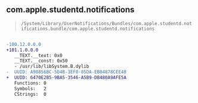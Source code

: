 ## com.apple.studentd.notifications

> `/System/Library/UserNotifications/Bundles/com.apple.studentd.notifications.bundle/com.apple.studentd.notifications`

```diff

-100.12.0.0.0
+101.1.0.0.0
   __TEXT.__text: 0x0
   __TEXT.__const: 0x50
   - /usr/lib/libSystem.B.dylib
-  UUID: A98856BC-5D4B-3EF0-85DA-EB84878CEE48
+  UUID: 6470E2B5-9BA5-3546-A5B9-DB480A9AFE5A
   Functions: 0
   Symbols:   2
   CStrings:  0

```
